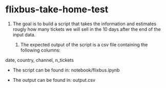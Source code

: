 # flixbus-take-home-test

1. The goal is to build a script that takes the information and estimates rougly how many tickets we will sell in the 10 days after the end of the input data.

	1. The expected output of the script is a csv file containing the following columns:

date, country, channel, n_tickets

- The script can be found in:
notebook/flixbus.ipynb

- The output can be found in:
output.csv
